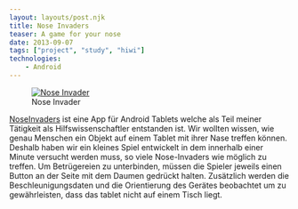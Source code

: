 ```yaml
---
layout: layouts/post.njk
title: Nose Invaders
teaser: A game for your nose
date: 2013-09-07
tags: ["project", "study", "hiwi"]
technologies:
    - Android
---
```

<figure >
      <a href="{{'/assets/projects/nose-invaders/nexus2.png' | url}}">
          <img src="{{'/assets/projects/nose-invaders/nexus2.png' | url}}"alt="Nose Invader" />
      </a>
      <figcaption>Nose Invader</figcaption>
</figure>

<a href="https://play.google.com/store/apps/details?id=hiwi.schardt.noseinvader" target="_blank" rel="noopener">NoseInvaders</a> ist eine App für Android Tablets welche als Teil meiner Tätigkeit als Hilfswissenschaftler entstanden ist. Wir wollten wissen, wie genau Menschen ein Objekt auf einem Tablet mit ihrer Nase treffen können. Deshalb haben wir ein kleines Spiel entwickelt in dem innerhalb einer Minute versucht werden muss, so viele Nose-Invaders wie möglich zu treffen. Um Betrügereien zu unterbinden, müssen die Spieler jeweils einen Button an der Seite mit dem Daumen gedrückt halten. Zusätzlich werden die Beschleunigungsdaten und die Orientierung des Gerätes beobachtet um zu gewährleisten, dass das tablet nicht auf einem Tisch liegt.